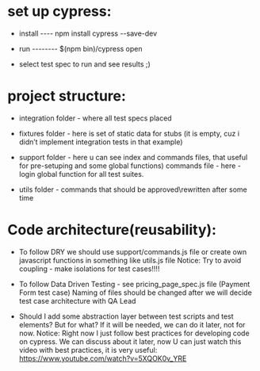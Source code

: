 # set up cypress:
 
- install  ---- npm install cypress --save-dev

- run -------- $(npm bin)/cypress open

- select test spec to run and see results ;)

# project structure: 
- integration folder - where all test specs placed

- fixtures folder - here is set of static data for stubs (it is empty, cuz i didn’t implement integration tests in that example)

- support folder - here u can see index and commands files, that useful for pre-setuping and some global functions) commands file - here - login global function for all test suites.

- utils folder - commands that should be approved\rewritten after some time

# Code architecture(reusability): 

- To follow DRY we should use support/commands.js file or create own javascript functions in something like utils.js file
Notice: Try to avoid coupling - make isolations for test cases!!!!

- To follow Data Driven Testing - see pricing_page_spec.js file (Payment Form test case)
Naming of files should be changed after we will decide test case architecture with QA Lead

- Should I add some abstraction layer between test scripts and test elements? But for what? If it will be needed, we can do it later, not for now.
Notice: Right now I just follow best practices for developing code on cypress. We can discuss about it later, now U can just watch this video with best practices, it is very useful:
 https://www.youtube.com/watch?v=5XQOK0v_YRE



